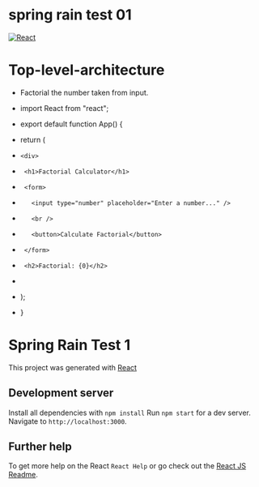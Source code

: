# spring rain test 01

[![React](https://hackernoon.com/hn-images/1*h8d-4wYLN9wwiEsLAA_5yg.jpeg)](https://reactjs.org/)

# Top-level-architecture
- Factorial the number taken from input.

- import React from "react";

- export default function App() {
-  return (
-     <div>
-      <h1>Factorial Calculator</h1>
-      <form>
-        <input type="number" placeholder="Enter a number..." />
-        <br />
-        <button>Calculate Factorial</button>
-      </form>
-      <h2>Factorial: {0}</h2>
-    </div>
-  );
- }

# Spring Rain Test 1

This project was generated with [React](https://github.com/facebook/react)

## Development server

Install all dependencies with `npm install`
Run `npm start` for a dev server. Navigate to `http://localhost:3000`.

## Further help

To get more help on the React `React Help` or go check out the [React JS Readme](https://github.com/facebook/react/blob/master/README.md).